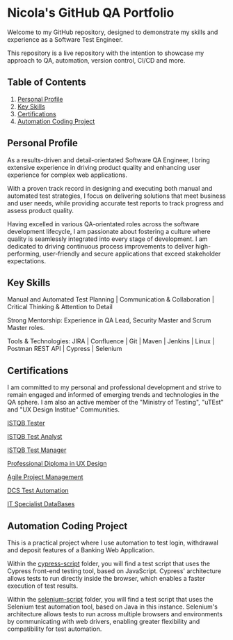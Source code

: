 # Nicola's GitHub QA Portfolio

Welcome to my GitHub repository, designed to demonstrate my skills and experience as a Software Test Engineer. 

This repository is a live repository with the intention to showcase my approach to QA, automation, version control, CI/CD and more.

## Table of Contents

1. [Personal Profile](#profile)
2. [Key Skills](#skills)
3. [Certifications](#certifications)
4. [Automation Coding Project](#automation-coding-project)
   


## Personal Profile

As a results-driven and detail-orientated Software QA Engineer, I bring extensive experience in driving product quality and enhancing user experience for complex web applications.

With a proven track record in designing and executing both manual and automated test strategies, I focus on delivering solutions that meet business and user needs, while providing accurate test reports to track progress and assess product quality.

Having excelled in various QA-orientated roles across the software development lifecycle, I am passionate about fostering a culture where quality is seamlessly integrated into every stage of development. I am dedicated to driving continuous process improvements to deliver high-performing, user-friendly and secure applications that exceed stakeholder expectations.

## Key Skills

Manual and Automated Test Planning | Communication & Collaboration | Critical Thinking & Attention to Detail

Strong Mentorship: Experience in QA Lead, Security Master and Scrum Master roles.

Tools & Technologies:  JIRA | Confluence | Git | Maven | Jenkins | Linux | Postman REST API | Cypress | Selenium 


## Certifications

I am committed to my personal and professional development and strive to remain engaged and informed of emerging trends and technologies in the QA sphere. 
I am also an active member of the "Ministry of Testing", "uTEst" and "UX Design Institue" Communities. 

[ISTQB Tester](./ISTQB_Certifications/Tester)

[ISTQB Test Analyst](https://github.com/nicola-deb/qa-testing-portfolio/tree/main/certifications/ISTQB_Certifications/Test_Analyst)

[ISTQB Test Manager](./ISTQB_Certifications/Test_Manager)

[Professional Diploma in UX Design](./UX_Design_Institute/UX_Design)

[Agile Project Management](./Agile_Project_Management/AgilePMFoundation2024)

[DCS Test Automation](./DCS_Test_Automation_Course/Automation)

[IT Specialist DataBases](https://www.credly.com/earner/earned/badge/4b27d3ed-1459-4238-91d6-683f0493f2ac)


## Automation Coding Project

This is a practical project where I use automation to test login, withdrawal and deposit features of a Banking Web Application.
 
Within the [cypress-script](https://github.com/nicola-deb/qa-testing-portfolio/tree/main/test-automation/cypress-script) folder, you will find a test script that uses the Cypress front-end testing tool, based on JavaScript. Cypress' architecture allows tests to run directly inside the browser, which enables a faster execution of test results.

Within the [selenium-script](https://github.com/nicola-deb/qa-testing-portfolio/tree/main/test-automation/selenium-script) folder, you will find a test script that uses the Selenium test automation tool, based on Java in this instance. 
Selenium's architecture allows tests to run across multiple browsers and environments by communicating with web drivers, enabling greater flexibility and compatibility for test automation.

